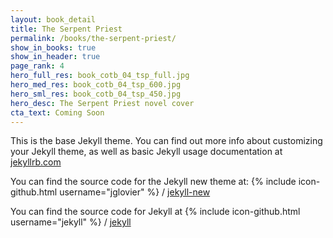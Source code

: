 ```yaml
---
layout: book_detail
title: The Serpent Priest
permalink: /books/the-serpent-priest/
show_in_books: true
show_in_header: true
page_rank: 4
hero_full_res: book_cotb_04_tsp_full.jpg
hero_med_res: book_cotb_04_tsp_600.jpg
hero_sml_res: book_cotb_04_tsp_450.jpg
hero_desc: The Serpent Priest novel cover
cta_text: Coming Soon
---
```


This is the base Jekyll theme. You can find out more info about customizing your Jekyll theme, as well as basic Jekyll usage documentation at [jekyllrb.com](http://jekyllrb.com/)

You can find the source code for the Jekyll new theme at:
{% include icon-github.html username="jglovier" %} /
[jekyll-new](https://github.com/jglovier/jekyll-new)

You can find the source code for Jekyll at
{% include icon-github.html username="jekyll" %} /
[jekyll](https://github.com/jekyll/jekyll)
